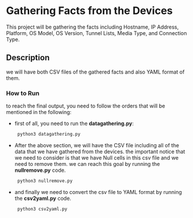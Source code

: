 # Gathering Facts from the Devices
This project will be gathering the facts including Hostname, IP Address, Platform, OS Model, OS Version, Tunnel Lists, Media Type, and Connection Type.

## Description
we will have both CSV files of the gathered facts and also YAML format of them.

### How to Run
to reach the final output, you need to follow the orders that will be mentioned in the following:

* first of all, you need to run the **datagathering.py**:
   ```bash
    python3 datagathering.py
* After the above section, we will have the CSV file including all of the data that we have gathered from the devices. the important notice that we need to consider is that we have Null cells in this csv file and we need to remove them. we can reach this goal by running the **nullremove.py** code.
   ```bash
    python3 nullremove.py
* and finally we need to convert the csv file to YAML format by running the **csv2yaml.py** code.
     ```bash
      python3 csv2yaml.py
